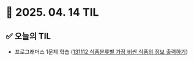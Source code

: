 # 📅 2025. 04. 14 TIL

## ✅ 오늘의 TIL
- 프로그래머스 1문제 학습 ([131112 식품분류별 가장 비싼 식품의 정보 출력하기](https://school.programmers.co.kr/learn/courses/30/lessons/131112))

